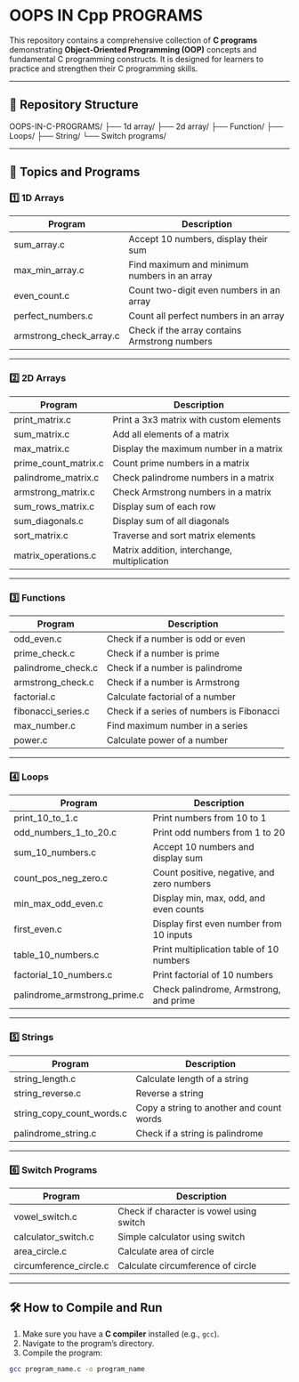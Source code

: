 # OOPS IN Cpp PROGRAMS

This repository contains a comprehensive collection of **C programs** demonstrating **Object-Oriented Programming (OOP)** concepts and fundamental C programming constructs. It is designed for learners to practice and strengthen their C programming skills.

---

## 📂 Repository Structure

OOPS-IN-C-PROGRAMS/
├── 1d array/
├── 2d array/
├── Function/
├── Loops/
├── String/
└── Switch programs/

---

## 🧾 Topics and Programs

### 1️⃣ 1D Arrays
| Program | Description |
|---------|-------------|
| sum_array.c | Accept 10 numbers, display their sum |
| max_min_array.c | Find maximum and minimum numbers in an array |
| even_count.c | Count two-digit even numbers in an array |
| perfect_numbers.c | Count all perfect numbers in an array |
| armstrong_check_array.c | Check if the array contains Armstrong numbers |

---

### 2️⃣ 2D Arrays
| Program | Description |
|---------|-------------|
| print_matrix.c | Print a 3x3 matrix with custom elements |
| sum_matrix.c | Add all elements of a matrix |
| max_matrix.c | Display the maximum number in a matrix |
| prime_count_matrix.c | Count prime numbers in a matrix |
| palindrome_matrix.c | Check palindrome numbers in a matrix |
| armstrong_matrix.c | Check Armstrong numbers in a matrix |
| sum_rows_matrix.c | Display sum of each row |
| sum_diagonals.c | Display sum of all diagonals |
| sort_matrix.c | Traverse and sort matrix elements |
| matrix_operations.c | Matrix addition, interchange, multiplication |

---

### 3️⃣ Functions
| Program | Description |
|---------|-------------|
| odd_even.c | Check if a number is odd or even |
| prime_check.c | Check if a number is prime |
| palindrome_check.c | Check if a number is palindrome |
| armstrong_check.c | Check if a number is Armstrong |
| factorial.c | Calculate factorial of a number |
| fibonacci_series.c | Check if a series of numbers is Fibonacci |
| max_number.c | Find maximum number in a series |
| power.c | Calculate power of a number |

---

### 4️⃣ Loops
| Program | Description |
|---------|-------------|
| print_10_to_1.c | Print numbers from 10 to 1 |
| odd_numbers_1_to_20.c | Print odd numbers from 1 to 20 |
| sum_10_numbers.c | Accept 10 numbers and display sum |
| count_pos_neg_zero.c | Count positive, negative, and zero numbers |
| min_max_odd_even.c | Display min, max, odd, and even counts |
| first_even.c | Display first even number from 10 inputs |
| table_10_numbers.c | Print multiplication table of 10 numbers |
| factorial_10_numbers.c | Print factorial of 10 numbers |
| palindrome_armstrong_prime.c | Check palindrome, Armstrong, and prime |

---

### 5️⃣ Strings
| Program | Description |
|---------|-------------|
| string_length.c | Calculate length of a string |
| string_reverse.c | Reverse a string |
| string_copy_count_words.c | Copy a string to another and count words |
| palindrome_string.c | Check if a string is palindrome |

---

### 6️⃣ Switch Programs
| Program | Description |
|---------|-------------|
| vowel_switch.c | Check if character is vowel using switch |
| calculator_switch.c | Simple calculator using switch |
| area_circle.c | Calculate area of circle |
| circumference_circle.c | Calculate circumference of circle |

---

## 🛠️ How to Compile and Run

1. Make sure you have a **C compiler** installed (e.g., `gcc`).  
2. Navigate to the program’s directory.  
3. Compile the program:  
```bash
gcc program_name.c -o program_name

